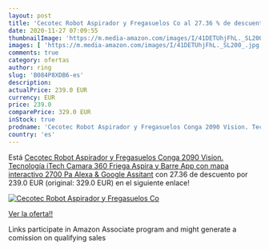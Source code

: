 ```yaml
---
layout: post
title: 'Cecotec Robot Aspirador y Fregasuelos Co al 27.36 % de descuento'
date: 2020-11-27 07:09:55
thumbnailImage: 'https://m.media-amazon.com/images/I/41DETUhjFhL._SL200_.jpg'
images: [ 'https://m.media-amazon.com/images/I/41DETUhjFhL._SL200_.jpg' ]
comments: true
category: ofertas
author: ring
slug: 'B084P8XDB6-es'
description:
actualPrice: 239.0 EUR
currency: EUR
price: 239.0
comparePrice: 329.0 EUR
inStock: true
prodname: 'Cecotec Robot Aspirador y Fregasuelos Conga 2090 Vision. Tecnología iTech Camara 360  Friega Aspira  y Barre  App con mapa interactivo  2700 Pa  Alexa & Google Assitant'
country: 'es'
---
```


Está [Cecotec Robot Aspirador y Fregasuelos Conga 2090 Vision. Tecnología iTech Camara 360  Friega Aspira  y Barre  App con mapa interactivo  2700 Pa  Alexa & Google Assitant](https://www.amazon.es/dp/B084P8XDB6/?tag=tolees-21) con 27.36 de descuento por 239.0 EUR (original: 329.0 EUR) en el siguiente enlace!

[![Cecotec Robot Aspirador y Fregasuelos Co](https://m.media-amazon.com/images/I/41DETUhjFhL._SL200_.jpg)](https://www.amazon.es/dp/B084P8XDB6/?tag=tolees-21)

[Ver la oferta!!](https://www.amazon.es/dp/B084P8XDB6/?tag=tolees-21)

Links participate in Amazon Associate program and might generate a comission on qualifying sales


